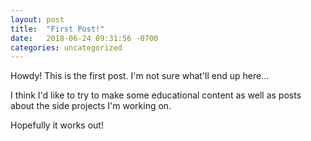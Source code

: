 ```yaml
---
layout: post
title:  "First Post!"
date:   2018-06-24 09:31:56 -0700
categories: uncategorized
---
```


Howdy! This is the first post. I'm not sure what'll end up here...

I think I'd like to try to make some educational content as well as posts about the side projects I'm working on.

Hopefully it works out!
